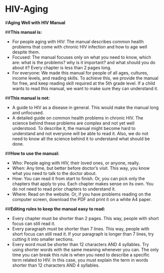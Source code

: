 HIV-Aging
=========

#**Aging Well with HIV Manual**

##**This manual is:**
- For people aging with HIV: The manual describes common health problems that come with chronic HIV infection and how to age well despite them.
- Focused: The manual focuses only on what you need to know, which are: what is the problems? why is it important? and what should you do about it? Every chapter is less than 2 pages long.
- For everyone: We made this manual for people of all ages, cultures, income levels, and reading skills. To achieve this, we provide the manual for free, and keep reading skill required at the 5th grade level. If a child wants to read this manual, we want to make sure they can understand it.

##**This manual is not:**
- A guide to HIV as a disease in general. This would make the manual long and unfocused.
- A detailed guide on common health problems in chronic HIV. The science behind these problems are complex and not yet well understood. To describe it, the manual might become hard to understand and not everyone will be able to read it. Also, we do not need to know all the science behind it to understand what should be done.

##**How to use the manual:**
- Who: People aging with HIV, their loved ones, or anyone, really. 
- When: Any time, but better before doctor’s visit. This way, you know what you need to talk to the doctor about.
- How: You can read it from start to finish. Or, you can pick only the chapters that apply to you. Each chapter makes sense on its own. You do not need to read prior chapters to understand it.
- Where: Read on the website. Or, if you have problems reading on the computer screen, download the PDF and print it on a white A4 paper. 

##**Editing rules to keep the manual easy to read:**
- Every chapter must be shorter than 2 pages. This way, people with short focus can still read it.
- Every paragraph must be shorter than 7 lines. This way, people with short focus can still read it. If your paragraph is longer than 7 lines, try cutting it into smaller sections.
- Every word must be shorter than 12 characters AND 4 syllables. Try using shorter words with the same meaning whenever you can. The only time you can break this rule is when you need to describe a specific term related to HIV. In this case, you must explain the term in words shorter than 12 characters AND 4 syllables.
